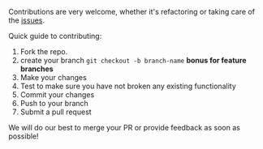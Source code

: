 Contributions are very welcome, whether it's refactoring or taking care of the [issues](http://github.com/gish/issues).

Quick guide to contributing:

1. Fork the repo.
2. create your branch `git checkout -b branch-name` **bonus for feature branches**
3. Make your changes
4. Test to make sure you have not broken any existing functionality
4. Commit your changes
5. Push to your branch
6. Submit a pull request

We will do our best to merge your PR or provide feedback as soon as possible!
